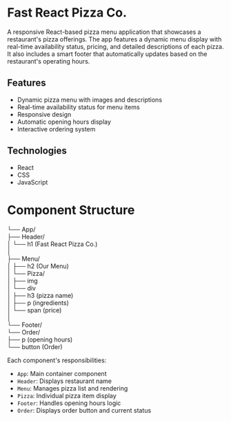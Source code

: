 # Fast React Pizza Co.

A responsive React-based pizza menu application that showcases a restaurant's pizza offerings. The app features a dynamic menu display with real-time availability status, pricing, and detailed descriptions of each pizza. It also includes a smart footer that automatically updates based on the restaurant's operating hours.

## Features
- Dynamic pizza menu with images and descriptions
- Real-time availability status for menu items
- Responsive design
- Automatic opening hours display
- Interactive ordering system

## Technologies
- React
- CSS
- JavaScript

# Component Structure
└── App/  
├── Header/  
│ └── h1 (Fast React Pizza Co.)  
│  
├── Menu/  
│ ├── h2 (Our Menu)  
│ └── Pizza/  
│ ├── img  
│ └── div  
│ ├── h3 (pizza name)  
│ ├── p (ingredients)  
│ └── span (price)  
│  
└── Footer/  
└── Order/  
├── p (opening hours)  
└── button (Order)  


Each component's responsibilities:
- `App`: Main container component
- `Header`: Displays restaurant name
- `Menu`: Manages pizza list and rendering
- `Pizza`: Individual pizza item display
- `Footer`: Handles opening hours logic
- `Order`: Displays order button and current status

